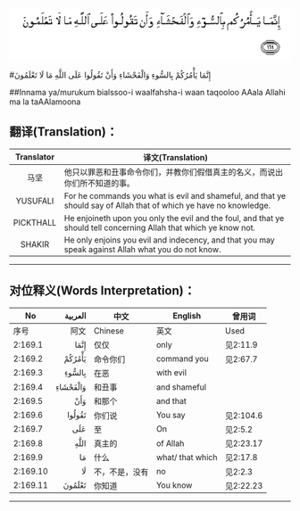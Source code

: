 ![002:169](images/002_169.gif)

#إِنَّمَا يَأْمُرُكُمْ بِالسُّوءِ وَالْفَحْشَاءِ وَأَنْ تَقُولُوا عَلَى اللَّهِ مَا لَا تَعْلَمُونَ 

##Innama ya/murukum bialssoo-i waalfahsha-i waan taqooloo AAala Allahi ma la taAAlamoona 

## 翻译(Translation)：

| Translator | 译文(Translation)                                            |
| :--------: | ------------------------------------------------------------ |
|    马坚    | 他只以罪恶和丑事命令你们，并教你们假借真主的名义，而说出你们所不知道的事。 |
|  YUSUFALI  | For he commands you what is evil and shameful, and that ye should say of Allah that of which ye have no knowledge. |
| PICKTHALL  | He enjoineth upon you only the evil and the foul, and that ye should tell concerning Allah that which ye know not. |
|   SHAKIR   | He only enjoins you evil and indecency, and that you may speak against Allah what you do not know. |

---

## 对位释义(Words Interpretation)：

| No       |  العربية | 中文           | English          | 曾用词    |
| -------- | -------: | -------------- | ---------------- | --------- |
| 序号     |     阿文 | Chinese        | 英文             | Used      |
| 2:169.1  |     إِنَّمَا | 仅仅           | only             | 见2:11.9  |
| 2:169.2  |   يَأْمُرُكُمْ | 命令你们       | command you      | 见2:67.7  |
| 2:169.3  |   بِالسُّوءِ | 在恶           | with evil        |           |
| 2:169.4  | وَالْفَحْشَاءِ | 和丑事         | and shameful     |           |
| 2:169.5  |      وَأَنْ | 和那个         | and that         |           |
| 2:169.6  |   تَقُولُوا | 你们说         | You say          | 见2:104.6 |
| 2:169.7  |      عَلَى | 至             | On               | 见2:5.2   |
| 2:169.8  |     اللَّهِ | 真主的         | of Allah         | 见2:23.17 |
| 2:169.9  |       مَا | 什么           | what/ that which | 见2:17.8  |
| 2:169.10 |       لَا | 不，不是，没有 | no               | 见2:2.3   |
| 2:169.11 |   تَعْلَمُونَ | 你知道         | You know         | 见2:22.23 |

---

